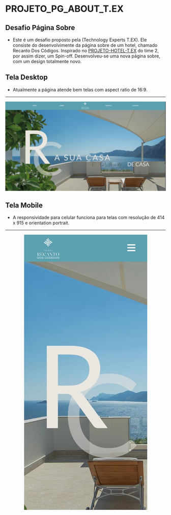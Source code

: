 # PROJETO_PG_ABOUT_T.EX

## Desafio Página Sobre
- Este é um desafio proposto pela (Technology Experts T.EX). Ele consiste do desenvolvimente da página sobre de um hotel, chamado Recanto Dos Códigos. Inspirado no [PROJETO-HOTEL-T.EX](https://github.com/Tetezw/hotel_T.EX) do time 2, por assim dizer, um Spin-off. Desenvolveu-se uma nova página sobre, com um design totalmente novo. 

## Tela Desktop
 - Atualmente a página atende bem telas com aspect ratio de 16:9.
<hr>
<div align = "center">
<img src="https://github.com/hewertonfl/PROJETO_PG_ABOUT_T.EX/blob/master/images/header_preview_1080p.jpg"/>
</div>

## Tela Mobile
 - A responsividade para celular funciona para telas com resolução de 414 x 915 e orientation portrait.
<hr>
<div align = "center">
<img src="https://github.com/hewertonfl/PROJETO_PG_ABOUT_T.EX/blob/master/images/header_mobile.jpg"/>
</div>
